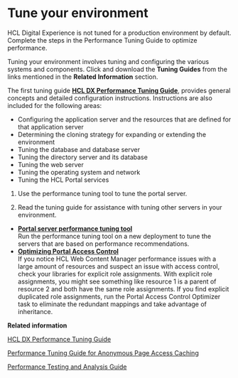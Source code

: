 # Tune your environment

HCL Digital Experience is not tuned for a production environment by default. Complete the steps in the Performance Tuning Guide to optimize performance.

Tuning your environment involves tuning and configuring the various systems and components. Click and download the **Tuning Guides** from the links mentioned in the **Related Information** section.

The first tuning guide **[HCL DX Performance Tuning Guide](https://support.hcltechsw.com/csm?id=kb_article&sysparm_article=KB0074411)**, provides general concepts and detailed configuration instructions. Instructions are also included for the following areas:

-   Configuring the application server and the resources that are defined for that application server
-   Determining the cloning strategy for expanding or extending the environment
-   Tuning the database and database server
-   Tuning the directory server and its database
-   Tuning the web server
-   Tuning the operating system and network
-   Tuning the HCL Portal services

1.  Use the performance tuning tool to tune the portal server.

2.  Read the tuning guide for assistance with tuning other servers in your environment.


-   **[Portal server performance tuning tool](../install/wp_tune_tool.md)**  
Run the performance tuning tool on a new deployment to tune the servers that are based on performance recommendations.
-   **[Optimizing Portal Access Control](../install/wp_pac_tool.md)**  
If you notice HCL Web Content Manager performance issues with a large amount of resources and suspect an issue with access control, check your libraries for explicit role assignments. With explicit role assignments, you might see something like resource 1 is a parent of resource 2 and both have the same role assignments. If you find explicit duplicated role assignments, run the Portal Access Control Optimizer task to eliminate the redundant mappings and take advantage of inheritance.


**Related information**  


[HCL DX Performance Tuning Guide](https://support.hcltechsw.com/csm?id=kb_article&sysparm_article=KB0074411)

[Performance Tuning Guide for Anonymous Page Access Caching](https://support.hcltechsw.com/csm?id=kb_article&sysparm_article=KB0075095)

[Performance Testing and Analysis Guide](https://support.hcltechsw.com/csm?id=kb_article&sysparm_article=KB0075607)


